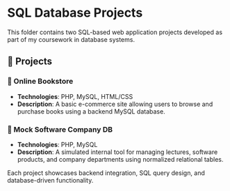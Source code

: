 # SQL Database Projects

This folder contains two SQL-based web application projects developed as part of my coursework in database systems.

## 📘 Projects

### 🔸 Online Bookstore
- **Technologies**: PHP, MySQL, HTML/CSS
- **Description**: A basic e-commerce site allowing users to browse and purchase books using a backend MySQL database.

### 🔸 Mock Software Company DB
- **Technologies**: PHP, MySQL
- **Description**: A simulated internal tool for managing lectures, software products, and company departments using normalized relational tables.

Each project showcases backend integration, SQL query design, and database-driven functionality.
